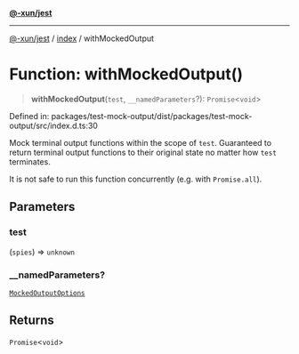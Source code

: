 [**@-xun/jest**](../../README.md)

***

[@-xun/jest](../../README.md) / [index](../README.md) / withMockedOutput

# Function: withMockedOutput()

> **withMockedOutput**(`test`, `__namedParameters`?): `Promise`\<`void`\>

Defined in: packages/test-mock-output/dist/packages/test-mock-output/src/index.d.ts:30

Mock terminal output functions within the scope of `test`. Guaranteed to
return terminal output functions to their original state no matter how `test`
terminates.

It is not safe to run this function concurrently (e.g. with `Promise.all`).

## Parameters

### test

(`spies`) => `unknown`

### \_\_namedParameters?

[`MockedOutputOptions`](../type-aliases/MockedOutputOptions.md)

## Returns

`Promise`\<`void`\>
